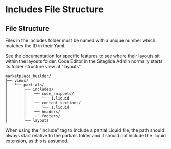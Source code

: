 # Includes File Structure

## File Structure

Files in the includes folder must be named with a unique number which matches the ID in their Yaml.

See the documentation for specific features to see where their layouts sit within the layouts folder. Code Editor in the Siteglide Admin normally starts its folder structure view at "layouts".

```plaintext
marketplace_builder/
├── views/
│   └── partials/
│       ├── includes/
│       │   └── code_snippets/
│       │   │   └── 1.liquid
│       │   ├── content_sections/
│       │   │   └── 1.liquid
│       │   ├── headers/
│       │   └── footers/
│       └── layouts
```

When using the "include" tag to include a partial Liquid file, the path should always start relative to the partials folder and it should not include the .liquid extension, as this is assumed.
